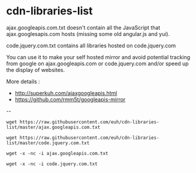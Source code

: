 # cdn-libraries-list

ajax.googleapis.com.txt doesn't contain all the JavaScript that ajax.googlesapis.com hosts (missing some old angular.js and yui).

code.jquery.com.txt contains all libraries hosted on code.jquery.com

You can use it to make your self hosted mirror and avoid potential tracking from google on ajax.googleapis.com or code.jquery.com and/or speed up the display of websites.

More details :
- http://superkuh.com/ajaxgoogleapis.html
- https://github.com/rmm5t/googleapis-mirror

--
```
wget https://raw.githubusercontent.com/euh/cdn-libraries-list/master/ajax.googleapis.com.txt

wget https://raw.githubusercontent.com/euh/cdn-libraries-list/master/code.jquery.com.txt

wget -x -nc -i ajax.googleapis.com.txt

wget -x -nc -i code.jquery.com.txt
```
